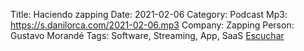 Title: Haciendo zapping
Date: 2021-02-06
Category: Podcast
Mp3: https://s.danilorca.com/2021-02-06.mp3
Company: Zapping
Person: Gustavo Morandé
Tags: Software, Streaming, App, SaaS
<a href="https://s.danilorca.com/2021-02-06.mp3" type="audio/mpeg">
Escuchar
</a>
